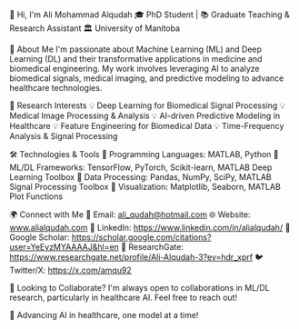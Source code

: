 👋 Hi, I'm Ali Mohammad Alqudah
🎓 PhD Student | 📚 Graduate Teaching & Research Assistant
🏛 University of Manitoba

🚀 About Me
I'm passionate about Machine Learning (ML) and Deep Learning (DL) and their transformative applications in medicine and biomedical engineering. My work involves leveraging AI to analyze biomedical signals, medical imaging, and predictive modeling to advance healthcare technologies.

🔬 Research Interests
💡 Deep Learning for Biomedical Signal Processing
💡 Medical Image Processing & Analysis
💡 AI-driven Predictive Modeling in Healthcare
💡 Feature Engineering for Biomedical Data
💡 Time-Frequency Analysis & Signal Processing

🛠️ Technologies & Tools
🔹 Programming Languages: MATLAB, Python
🔹 ML/DL Frameworks: TensorFlow, PyTorch, Scikit-learn, MATLAB Deep Learning Toolbox
🔹 Data Processing: Pandas, NumPy, SciPy, MATLAB Signal Processing Toolbox
🔹 Visualization: Matplotlib, Seaborn, MATLAB Plot Functions

🌍 Connect with Me
📧 Email: ali_qudah@hotmail.com
🌐 Website: www.alialqudah.com
🔗 LinkedIn: https://www.linkedin.com/in/alialqudah/
📖 Google Scholar: https://scholar.google.com/citations?user=YeEyzMYAAAAJ&hl=en
📑 ResearchGate: https://www.researchgate.net/profile/Ali-Alqudah-3?ev=hdr_xprf
🐦 Twitter/X: https://x.com/amqu92

🤝 Looking to Collaborate?
I'm always open to collaborations in ML/DL research, particularly in healthcare AI. Feel free to reach out!

🚀 Advancing AI in healthcare, one model at a time!
